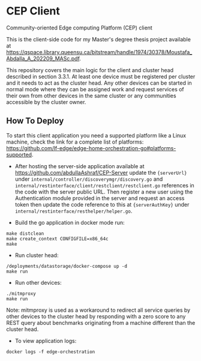 # CEP Client

Community-oriented Edge computing Platform (CEP) client

This is the client-side code for my Master's degree thesis project available at https://qspace.library.queensu.ca/bitstream/handle/1974/30378/Moustafa_Abdalla_A_202209_MASc.pdf.

This repository covers the main logic for the client and cluster head described in section 3.3.1. At least one device must be registered per cluster and it needs to act as the cluster head. Any other devices can be started in normal mode where they can be assigned work and request services of their own from other devices in the same cluster or any communities accessible by the cluster owner.

## How To Deploy
To start this client application you need a supported platform like a Linux machine, check the link for a complete list of platforms: https://github.com/lf-edge/edge-home-orchestration-go#platforms-supported.

* After hosting the server-side application available at https://github.com/abdullaAshraf/CEP-Server update the ```{serverUrl}``` under ```internal/controller/discoverymgr/discovery.go``` and ```internal/restinterface/client/restclient/restclient.go``` references in the code with the server public URL. Then register a new user using the Authentication module provided in the server and request an access token then update the code reference to this at ```{serverAuthKey}``` under ```internal/restinterface/resthelper/helper.go```.

* Build the go application in docker mode run:
```
make distclean
make create_context CONFIGFILE=x86_64c
make
```

* Run cluster head:
```
/deployments/datastorage/docker-compose up -d
make run
```

* Run other devices:
```
./mitmproxy 
make run
```
Note: mitmproxy is used as a workaround to redirect all service queries by other devices to the cluster head by responding with a zero score to any REST query about benchmarks originating from a machine different than the cluster head.

* To view application logs:
```
docker logs -f edge-orchestration
```
